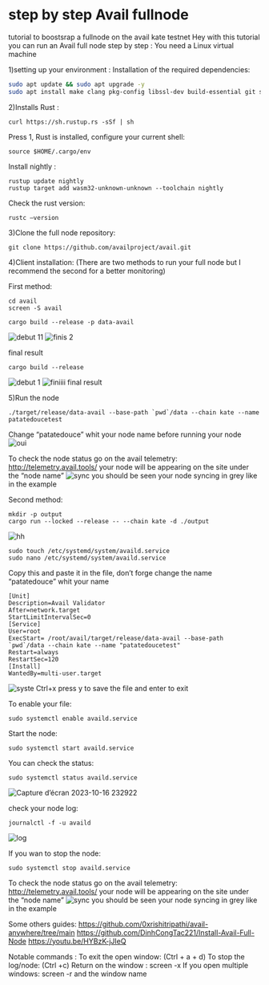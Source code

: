 # step by step  Avail fullnode 
 tutorial to boostsrap a fullnode on the avail kate testnet
Hey with this tutorial you can run an Avail full node step by step :
You need a Linux virtual machine 

1)setting up your environment :
Installation of the required dependencies:
```bash
sudo apt update && sudo apt upgrade -y
sudo apt install make clang pkg-config libssl-dev build-essential git screen protobuf-compiler -y
```

2)Installs Rust :
```
curl https://sh.rustup.rs -sSf | sh
```
Press 1,
Rust is installed, configure your current shell:
```
source $HOME/.cargo/env
```
Install nightly :
```
rustup update nightly
rustup target add wasm32-unknown-unknown --toolchain nightly
```
Check the rust version:
```
rustc —version
```

3)Clone the full node repository:
```
git clone https://github.com/availproject/avail.git
```

4)Client installation:
(There are two methods to run your full node but I recommend the second for a better monitoring)

First method:
```
cd avail
screen -S avail
```
```
cargo build --release -p data-avail
```

![debut 11](https://github.com/0xpatatedouce/step-by-step-availfullnode/assets/123324096/8d8f5096-adaf-4115-b5e4-829c8c077a21)
![finis 2](https://github.com/0xpatatedouce/step-by-step-availfullnode/assets/123324096/77dcf3a6-c78b-4590-8249-6b06075af4ae)

final result

```
cargo build --release
```

![debut 1](https://github.com/0xpatatedouce/step-by-step-availfullnode/assets/123324096/61fc6b92-8091-4258-81fb-9dd1b7c9646b)
![finiiii](https://github.com/0xpatatedouce/step-by-step-availfullnode/assets/123324096/3c86c379-bc15-48fe-b2b9-87264bcda9b7)
final result

5)Run the node
```
./target/release/data-avail --base-path `pwd`/data --chain kate --name patatedoucetest
```

Change “patatedouce” whit your node name before running your node
![oui](https://github.com/0xpatatedouce/step-by-step-availfullnode/assets/123324096/e183e399-6c1e-46f0-9b04-ad616c5d0a35)

To check the node status go on the avail telemetry: http://telemetry.avail.tools/ your node will be appearing on the site under the “node name”
![sync](https://github.com/0xpatatedouce/step-by-step-availfullnode/assets/123324096/d69df11f-54cd-4fe8-854d-a8a654e29311)
you should be seen your node syncing in grey like in the example

Second method:

```
mkdir -p output
cargo run --locked --release -- --chain kate -d ./output
```
![hh](https://github.com/0xpatatedouce/step-by-step-availfullnode/assets/123324096/f3a366e3-8e5d-45fd-9a16-98e73f800bf2)

```
sudo touch /etc/systemd/system/availd.service
sudo nano /etc/systemd/system/availd.service
```
Copy this and paste it in the file, don’t forge change the name “patatedouce” whit your name

```
[Unit]
Description=Avail Validator
After=network.target
StartLimitIntervalSec=0
[Service]
User=root
ExecStart= /root/avail/target/release/data-avail --base-path `pwd`/data --chain kate --name "patatedoucetest"
Restart=always
RestartSec=120
[Install]
WantedBy=multi-user.target
```
![syste](https://github.com/0xpatatedouce/step-by-step-availfullnode/assets/123324096/807fc945-be3b-43e5-a99c-0ff07d08e2b6)
Ctrl+x press y to save the file and enter to exit

To enable your file:
```
sudo systemctl enable availd.service
```

Start the node:
```
sudo systemctl start availd.service
```

You can check the status:
```
sudo systemctl status availd.service
```

![Capture d’écran 2023-10-16 232922](https://github.com/0xpatatedouce/step-by-step-availfullnode/assets/123324096/b4505035-f6fa-4b54-9bc5-d22819f86018)

check your node log:
```
journalctl -f -u availd
```

![log](https://github.com/0xpatatedouce/step-by-step-availfullnode/assets/123324096/48b64c7b-46c5-4fba-b7bd-ac1903f0c151)

If you wan to stop the node:
```
sudo systemctl stop availd.service
```

To check the node status go on the avail telemetry: http://telemetry.avail.tools/ your node will be appearing on the site under the “node name”
![sync](https://github.com/0xpatatedouce/step-by-step-availfullnode/assets/123324096/ee7f05aa-2ce9-44df-ad00-8c6878286c8b)
you should be seen your node syncing in grey like in the example

Some others guides:
https://github.com/0xrishitripathi/avail-anywhere/tree/main
https://github.com/DinhCongTac221/Install-Avail-Full-Node
https://youtu.be/HYBzK-jJIeQ



Notable commands :
To exit the open window: (Ctrl + a + d)
To stop the log/node: (Ctrl +c)
Return on the window : screen -x
If you open multiple windows: screen -r and the window name
